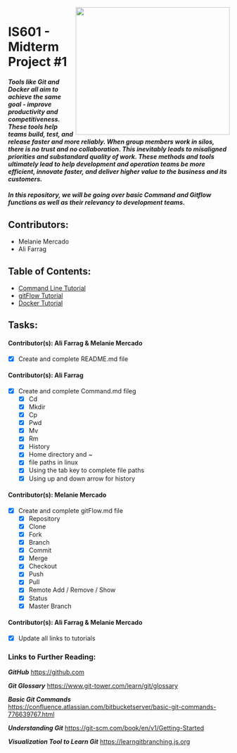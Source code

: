 <img align="right" width="350" height="290" src="https://lh3.googleusercontent.com/a2Sut9l-V1xGbhxFueJmtIIxqSd0LTCwa8FYpxRmRXDiq39KEKp3b9TtIeEFPlt4I8wQ9_6ZuZ8">

# IS601 - Midterm Project #1

#### **_Tools like Git and Docker all aim to achieve the same goal - improve productivity and competitiveness. These tools help teams build, test, and release faster and more reliably. When group members work in silos, there is no trust and no collaboration. This inevitably leads to misaligned priorities and substandard quality of work. These methods and tools ultimately lead to help development and operation teams be more efficient, innovate faster, and deliver higher value to the business and its customers._** 

#### **_In this repository, we will be going over basic Command and Gitflow functions as well as their relevancy to development teams._**




## Contributors:
- Melanie Mercado
- Ali Farrag

## Table of Contents:
* [Command Line Tutorial](/Command.md)
* [gitFlow Tutorial](/gitFlow.md)
* [Docker Tutorial](/Docker.md)

## Tasks:

#### Contributor(s): Ali Farrag & Melanie Mercado
- [X] Create and complete README.md file

#### Contributor(s): Ali Farrag
- [X] Create and complete Command.md fileg 
	- [X] Cd
	- [X] Mkdir
	- [X] Cp
	- [X] Pwd
	- [X] Mv
	- [X] Rm
	- [X] History
	- [X] Home directory and ~
	- [X] file paths in linux
	- [X] Using the tab key to complete file paths
	- [X] Using up and down arrow for history

#### Contributor(s): Melanie Mercado
- [X] Create and complete gitFlow.md file
	- [X] Repository
	- [X] Clone
	- [X] Fork
	- [X] Branch
	- [X] Commit
	- [X] Merge
	- [X] Checkout
	- [X] Push
	- [X] Pull
	- [X] Remote Add / Remove / Show
	- [X] Status
	- [X] Master Branch

#### Contributor(s): Ali Farrag & Melanie Mercado
- [X] Update all links to tutorials


### Links to Further Reading:

**_GitHub_**
https://github.com

**_Git Glossary_**
https://www.git-tower.com/learn/git/glossary

**_Basic Git Commands_**
https://confluence.atlassian.com/bitbucketserver/basic-git-commands-776639767.html

**_Understanding Git_**
https://git-scm.com/book/en/v1/Getting-Started

**_Visualization Tool to Learn Git_**
https://learngitbranching.js.org


